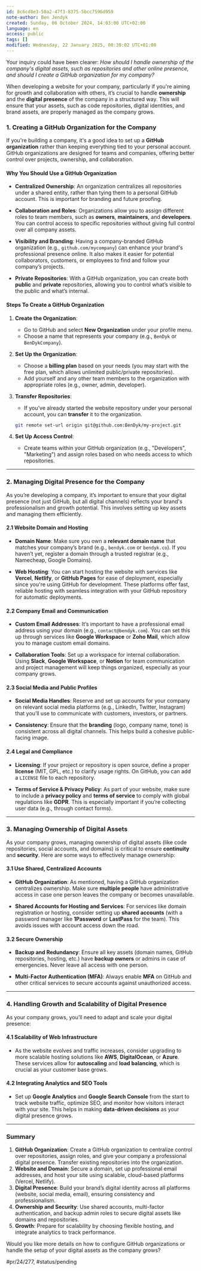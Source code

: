 ```yaml
---
id: 8c6cd8e3-50a2-47f3-8375-5bcc7596d959
note-author: Ben Jendyk
created: Sunday, 06 October 2024, 14:03:00 UTC+02:00
language: en
access: public
tags: []
modified: Wednesday, 22 January 2025, 00:30:02 UTC+01:00
---
```


Your inquiry could have been clearer: *How should I handle ownership of the company's digital assets, such as repositories and other online presence, and should I create a GitHub organization for my company?*

When developing a website for your company, particularly if you're aiming for growth and collaboration with others, it’s crucial to handle **ownership** and the **digital presence** of the company in a structured way. This will ensure that your assets, such as code repositories, digital identities, and brand assets, are properly managed as the company grows.

### **1. Creating a GitHub Organization for the Company**

If you're building a company, it's a good idea to set up a **GitHub organization** rather than keeping everything tied to your personal account. GitHub organizations are designed for teams and companies, offering better control over projects, ownership, and collaboration.

#### **Why You Should Use a GitHub Organization**

- **Centralized Ownership**: An organization centralizes all repositories under a shared entity, rather than tying them to a personal GitHub account. This is important for branding and future proofing.
  
- **Collaboration and Roles**: Organizations allow you to assign different roles to team members, such as **owners**, **maintainers**, and **developers**. You can control access to specific repositories without giving full control over all company assets.

- **Visibility and Branding**: Having a company-branded GitHub organization (e.g., `github.com/mycompany`) can enhance your brand's professional presence online. It also makes it easier for potential collaborators, customers, or employees to find and follow your company’s projects.

- **Private Repositories**: With a GitHub organization, you can create both **public** and **private** repositories, allowing you to control what’s visible to the public and what’s internal.

#### **Steps To Create a GitHub Organization**

1. **Create the Organization**:
	- Go to GitHub and select **New Organization** under your profile menu.
	- Choose a name that represents your company (e.g., `BenDyk` or `BenDykCompany`).

2. **Set Up the Organization**:
	- Choose a **billing plan** based on your needs (you may start with the free plan, which allows unlimited public/private repositories).
	- Add yourself and any other team members to the organization with appropriate roles (e.g., owner, admin, developer).

3. **Transfer Repositories**:
	- If you’ve already started the website repository under your personal account, you can **transfer** it to the organization.

	```bash
   git remote set-url origin git@github.com:BenDyk/my-project.git
   ```

4. **Set Up Access Control**:
	- Create teams within your GitHub organization (e.g., "Developers", "Marketing") and assign roles based on who needs access to which repositories.

---

### **2. Managing Digital Presence for the Company**

As you’re developing a company, it’s important to ensure that your digital presence (not just GitHub, but all digital channels) reflects your brand's professionalism and growth potential. This involves setting up key assets and managing them efficiently.

#### **2.1 Website Domain and Hosting**

- **Domain Name**: Make sure you own a **relevant domain name** that matches your company’s brand (e.g., `bendyk.com` or `bendyk.co`). If you haven’t yet, register a domain through a trusted registrar (e.g., Namecheap, Google Domains).
  
- **Web Hosting**: You can start hosting the website with services like **Vercel**, **Netlify**, or **GitHub Pages** for ease of deployment, especially since you're using GitHub for development. These platforms offer fast, reliable hosting with seamless integration with your GitHub repository for automatic deployments.

#### **2.2 Company Email and Communication**

- **Custom Email Addresses**: It’s important to have a professional email address using your domain (e.g., `contact@bendyk.com`). You can set this up through services like **Google Workspace** or **Zoho Mail**, which allow you to manage custom email domains.
  
- **Collaboration Tools**: Set up a workspace for internal collaboration. Using **Slack**, **Google Workspace**, or **Notion** for team communication and project management will keep things organized, especially as your company grows.

#### **2.3 Social Media and Public Profiles**

- **Social Media Handles**: Reserve and set up accounts for your company on relevant social media platforms (e.g., LinkedIn, Twitter, Instagram) that you’ll use to communicate with customers, investors, or partners.
  
- **Consistency**: Ensure that the **branding** (logo, company name, tone) is consistent across all digital channels. This helps build a cohesive public-facing image.

#### **2.4 Legal and Compliance**

- **Licensing**: If your project or repository is open source, define a proper **license** (MIT, GPL, etc.) to clarify usage rights. On GitHub, you can add a `LICENSE` file to each repository.
  
- **Terms of Service & Privacy Policy**: As part of your website, make sure to include a **privacy policy** and **terms of service** to comply with global regulations like **GDPR**. This is especially important if you’re collecting user data (e.g., through contact forms).

---

### **3. Managing Ownership of Digital Assets**

As your company grows, managing ownership of digital assets (like code repositories, social accounts, and domains) is critical to ensure **continuity** and **security**. Here are some ways to effectively manage ownership:

#### **3.1 Use Shared, Centralized Accounts**

- **GitHub Organization**: As mentioned, having a GitHub organization centralizes ownership. Make sure **multiple people** have administrative access in case one person leaves the company or becomes unavailable.
  
- **Shared Accounts for Hosting and Services**: For services like domain registration or hosting, consider setting up **shared accounts** (with a password manager like **1Password** or **LastPass** for the team). This avoids issues with account access down the road.

#### **3.2 Secure Ownership**

- **Backup and Redundancy**: Ensure all key assets (domain names, GitHub repositories, hosting, etc.) have **backup owners** or admins in case of emergencies. Never leave all access with one person.
  
- **Multi-Factor Authentication (MFA)**: Always enable **MFA** on GitHub and other critical services to secure accounts against unauthorized access.

---

### **4. Handling Growth and Scalability of Digital Presence**

As your company grows, you’ll need to adapt and scale your digital presence:

#### **4.1 Scalability of Web Infrastructure**

- As the website evolves and traffic increases, consider upgrading to more scalable hosting solutions like **AWS**, **DigitalOcean**, or **Azure**. These services allow for **autoscaling** and **load balancing**, which is crucial as your customer base grows.

#### **4.2 Integrating Analytics and SEO Tools**

- Set up **Google Analytics** and **Google Search Console** from the start to track website traffic, optimize SEO, and monitor how visitors interact with your site. This helps in making **data-driven decisions** as your digital presence grows.

---

### **Summary**

1. **GitHub Organization**: Create a GitHub organization to centralize control over repositories, assign roles, and give your company a professional digital presence. Transfer existing repositories into the organization.
2. **Website and Domain**: Secure a domain, set up professional email addresses, and host your site using scalable, cloud-based platforms (Vercel, Netlify).
3. **Digital Presence**: Build your brand’s digital identity across all platforms (website, social media, email), ensuring consistency and professionalism.
4. **Ownership and Security**: Use shared accounts, multi-factor authentication, and backup admin roles to secure digital assets like domains and repositories.
5. **Growth**: Prepare for scalability by choosing flexible hosting, and integrate analytics to track performance.

Would you like more details on how to configure GitHub organizations or handle the setup of your digital assets as the company grows?


#pr/24/277, #status/pending